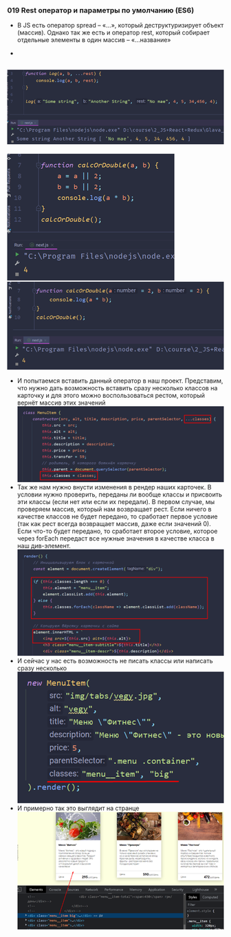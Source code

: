 ### **019 Rest оператор и параметры по умолчанию (ES6)**

- В JS есть оператор spread – «…», который деструктуризирует объект (массив). Однако так же есть и оператор rest, который собирает отдельные элементы в один массив – «…название»

-
![](_png/Pasted%20image%2020220909180240.png)
-
![](_png/Pasted%20image%2020220909180245.png)
![](_png/Pasted%20image%2020220909180250.png)
- И попытаемся вставить данный оператор в наш проект. Представим, что нужно дать возможность вставить сразу несколько классов на карточку и для этого можно воспользоваться рестом, который вернёт массив этих значений
![](_png/Pasted%20image%2020220909180255.png)
- Так же нам нужно внусти изменения в рендер наших карточек. В условии нужно проверить, переданы ли вообще классы и присвоить эти классы (если нет или если их передали). В первом случае, мы проверяем массив, который нам возвращает рест. Если ничего в качестве классов не будет передано, то сработает первое условие (так как рест всегда возвращает массив, даже если значений 0). Если что-то будет передано, то сработает второе условие, которое через forEach передаст все нужные значения в качестве класса в наш див-элемент.
![](_png/Pasted%20image%2020220909180300.png)
- И сейчас у нас есть возможность не писать классы или написать сразу несколько
![](_png/Pasted%20image%2020220909180306.png)
- И примерно так это выглядит на странце
![](_png/Pasted%20image%2020220909180312.png)